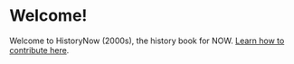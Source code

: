 # Welcome!
Welcome to HistoryNow (2000s), the history book for NOW. [Learn how to contribute here](https://github.com/HistoryNow/contribution/blob/main/contribute.md).
